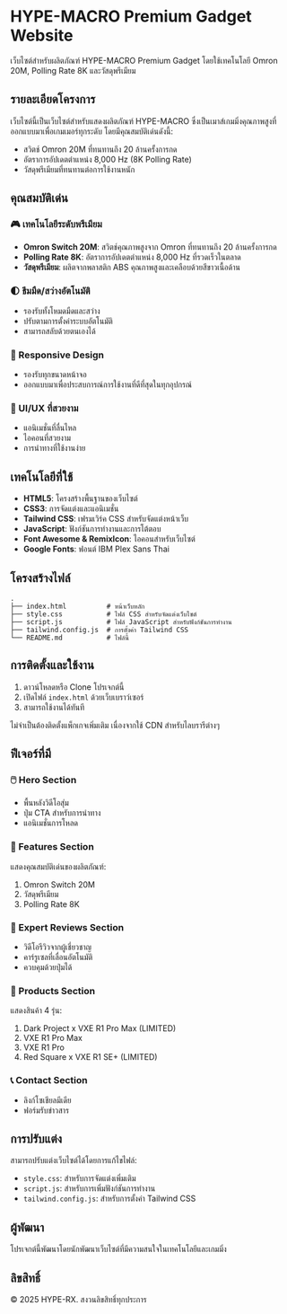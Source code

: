 # HYPE-MACRO Premium Gadget Website

เว็บไซต์สำหรับผลิตภัณฑ์ HYPE-MACRO Premium Gadget โดยใช้เทคโนโลยี Omron 20M, Polling Rate 8K และวัสดุพรีเมียม

## รายละเอียดโครงการ

เว็บไซต์นี้เป็นเว็บไซต์สำหรับแสดงผลิตภัณฑ์ HYPE-MACRO ซึ่งเป็นเมาส์เกมมิ่งคุณภาพสูงที่ออกแบบมาเพื่อเกมเมอร์ทุกระดับ โดยมีคุณสมบัติเด่นดังนี้:

- สวิตช์ Omron 20M ที่ทนทานถึง 20 ล้านครั้งการกด
- อัตราการอัปเดตตำแหน่ง 8,000 Hz (8K Polling Rate)
- วัสดุพรีเมียมที่ทนทานต่อการใช้งานหนัก

## คุณสมบัติเด่น

### 🎮 เทคโนโลยีระดับพรีเมียม
- **Omron Switch 20M**: สวิตช์คุณภาพสูงจาก Omron ที่ทนทานถึง 20 ล้านครั้งการกด
- **Polling Rate 8K**: อัตราการอัปเดตตำแหน่ง 8,000 Hz ที่รวดเร็วในตลาด
- **วัสดุพรีเมียม**: ผลิตจากพลาสติก ABS คุณภาพสูงและเคลือบด้วยสีขาวเนื้อด้าน

### 🌓 ธีมมืด/สว่างอัตโนมัติ
- รองรับทั้งโหมดมืดและสว่าง
- ปรับตามการตั้งค่าระบบอัตโนมัติ
- สามารถสลับด้วยตนเองได้

### 📱 Responsive Design
- รองรับทุกขนาดหน้าจอ
- ออกแบบมาเพื่อประสบการณ์การใช้งานที่ดีที่สุดในทุกอุปกรณ์

### 🎨 UI/UX ที่สวยงาม
- แอนิเมชั่นที่ลื่นไหล
- ไอคอนที่สวยงาม
- การนำทางที่ใช้งานง่าย

## เทคโนโลยีที่ใช้

- **HTML5**: โครงสร้างพื้นฐานของเว็บไซต์
- **CSS3**: การจัดแต่งและแอนิเมชั่น
- **Tailwind CSS**: เฟรมเวิร์ค CSS สำหรับจัดแต่งหน้าเว็บ
- **JavaScript**: ฟังก์ชันการทำงานและการโต้ตอบ
- **Font Awesome & RemixIcon**: ไอคอนสำหรับเว็บไซต์
- **Google Fonts**: ฟอนต์ IBM Plex Sans Thai

## โครงสร้างไฟล์

```
.
├── index.html          # หน้าเว็บหลัก
├── style.css           # ไฟล์ CSS สำหรับจัดแต่งเว็บไซต์
├── script.js           # ไฟล์ JavaScript สำหรับฟังก์ชันการทำงาน
├── tailwind.config.js  # การตั้งค่า Tailwind CSS
└── README.md           # ไฟล์นี้
```

## การติดตั้งและใช้งาน

1. ดาวน์โหลดหรือ Clone โปรเจกต์นี้
2. เปิดไฟล์ `index.html` ด้วยเว็บเบราว์เซอร์
3. สามารถใช้งานได้ทันที

ไม่จำเป็นต้องติดตั้งแพ็กเกจเพิ่มเติม เนื่องจากใช้ CDN สำหรับไลบรารีต่างๆ

## ฟีเจอร์ที่มี

### 🖱️ Hero Section
- พื้นหลังวิดีโอสุ่ม
- ปุ่ม CTA สำหรับการนำทาง
- แอนิเมชั่นการโหลด

### 🌟 Features Section
แสดงคุณสมบัติเด่นของผลิตภัณฑ์:
1. Omron Switch 20M
2. วัสดุพรีเมียม
3. Polling Rate 8K

### 🎥 Expert Reviews Section
- วิดีโอรีวิวจากผู้เชี่ยวชาญ
- คาร์รูเซลที่เลื่อนอัตโนมัติ
- ควบคุมด้วยปุ่มได้

### 🛒 Products Section
แสดงสินค้า 4 รุ่น:
1. Dark Project x VXE R1 Pro Max (LIMITED)
2. VXE R1 Pro Max
3. VXE R1 Pro
4. Red Square x VXE R1 SE+ (LIMITED)

### 📞 Contact Section
- ลิงก์โซเชียลมีเดีย
- ฟอร์มรับข่าวสาร

## การปรับแต่ง

สามารถปรับแต่งเว็บไซต์ได้โดยการแก้ไขไฟล์:

- `style.css`: สำหรับการจัดแต่งเพิ่มเติม
- `script.js`: สำหรับการเพิ่มฟังก์ชันการทำงาน
- `tailwind.config.js`: สำหรับการตั้งค่า Tailwind CSS

## ผู้พัฒนา

โปรเจกต์นี้พัฒนาโดยนักพัฒนาเว็บไซต์ที่มีความสนใจในเทคโนโลยีและเกมมิ่ง

## ลิขสิทธิ์

© 2025 HYPE-RX. สงวนลิขสิทธิ์ทุกประการ